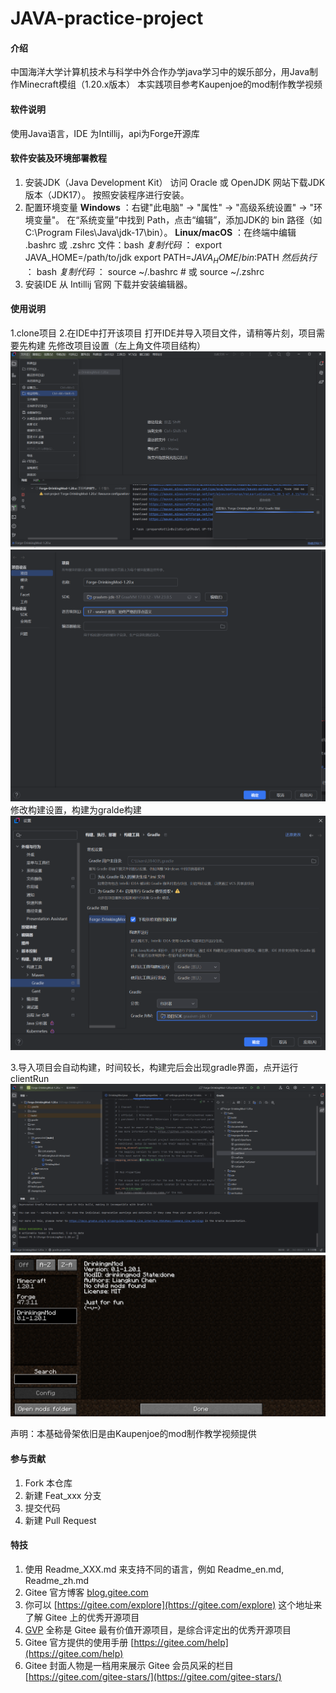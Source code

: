 # JAVA-practice-project

#### 介绍
中国海洋大学计算机技术与科学中外合作办学java学习中的娱乐部分，用Java制作Minecraft模组（1.20.x版本）
本实践项目参考Kaupenjoe的mod制作教学视频

#### 软件说明
使用Java语言，IDE 为Intillij，api为Forge开源库

#### 软件安装及环境部署教程

1. 安装JDK（Java Development Kit）
访问 Oracle 或 OpenJDK 网站下载JDK版本（JDK17）。
按照安装程序进行安装。
2. 配置环境变量
**Windows** ：右键"此电脑" → "属性" → "高级系统设置" → "环境变量"。
在“系统变量”中找到 Path，点击“编辑”，添加JDK的 bin 路径（如 C:\Program Files\Java\jdk-17\bin）。
 **Linux/macOS** ：在终端中编辑 .bashrc 或 .zshrc 文件：bash
  _复制代码_ ：
export JAVA_HOME=/path/to/jdk
export PATH=$JAVA_HOME/bin:$PATH
 _然后执行_ ：
bash
 _复制代码_ ：
source ~/.bashrc  # 或 source ~/.zshrc
3. 安装IDE
从 Intillij 官网 下载并安装编辑器。







#### 使用说明
1.clone项目
2.在IDE中打开该项目
打开IDE并导入项目文件，请稍等片刻，项目需要先构建
先修改项目设置（左上角文件项目结构）
![这里](Pic/Pic2)
![设置如下](Picimage.png)
修改构建设置，构建为gralde构建
![输入图片说明](Pic/image.png)

3.导入项目会自动构建，时间较长，构建完后会出现gradle界面，点开运行clientRun
![输入图片说明](PicPic4.png)
![输入图片说明](Pic/pic5.png)

声明：本基础骨架依旧是由Kaupenjoe的mod制作教学视频提供

#### 参与贡献

1.  Fork 本仓库
2.  新建 Feat_xxx 分支
3.  提交代码
4.  新建 Pull Request


#### 特技

1.  使用 Readme\_XXX.md 来支持不同的语言，例如 Readme\_en.md, Readme\_zh.md
2.  Gitee 官方博客 [blog.gitee.com](https://blog.gitee.com)
3.  你可以 [https://gitee.com/explore](https://gitee.com/explore) 这个地址来了解 Gitee 上的优秀开源项目
4.  [GVP](https://gitee.com/gvp) 全称是 Gitee 最有价值开源项目，是综合评定出的优秀开源项目
5.  Gitee 官方提供的使用手册 [https://gitee.com/help](https://gitee.com/help)
6.  Gitee 封面人物是一档用来展示 Gitee 会员风采的栏目 [https://gitee.com/gitee-stars/](https://gitee.com/gitee-stars/)
